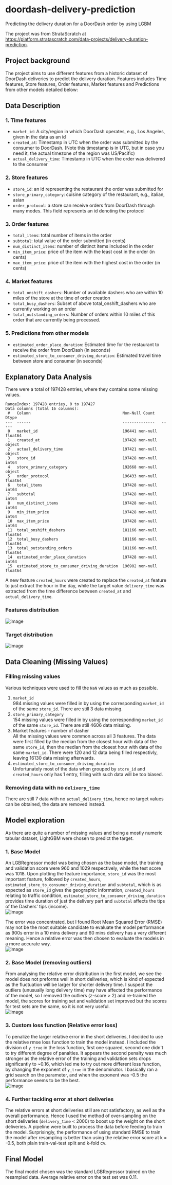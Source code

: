 # doordash-delivery-prediction
Predicting the delivery duration for a DoorDash order by using LGBM

The project was from StrataScratch at https://platform.stratascratch.com/data-projects/delivery-duration-prediction.

## Project background
The project aims to use different features from a historic dataset of DoorDash deliveries to predict the delivery duration. Features includes Time features, Store features, Order features, Market features and Predictions from other models detailed below:

## Data Description
### 1. Time features
- `market_id`: A city/region in which DoorDash operates, e.g., Los Angeles, given in the data as an id
- `created_at`: Timestamp in UTC when the order was submitted by the consumer to DoorDash. (Note this timestamp is in UTC, but in case you need it, the actual timezone of the region was US/Pacific)
- `actual_delivery_time`: Timestamp in UTC when the order was delivered to the consumer

### 2. Store features
- `store_id`: an id representing the restaurant the order was submitted for
- `store_primary_category`: cuisine category of the restaurant, e.g., italian, asian
- `order_protocol`: a store can receive orders from DoorDash through many modes. This field represents an id denoting the protocol

### 3. Order features
- `total_items`: total number of items in the order
- `subtotal`: total value of the order submitted (in cents)
- `num_distinct_items`: number of distinct items included in the order
- `min_item_price`: price of the item with the least cost in the order (in cents)
- `max_item_price`: price of the item with the highest cost in the order (in cents)

### 4. Market features
- `total_onshift_dashers`: Number of available dashers who are within 10 miles of the store at the time of order creation
- `total_busy_dashers`: Subset of above total_onshift_dashers who are currently working on an order
- `total_outstanding_orders`: Number of orders within 10 miles of this order that are currently being processed.

### 5. Predictions from other models
- `estimated_order_place_duration`: Estimated time for the restaurant to receive the order from DoorDash (in seconds)
- `estimated_store_to_consumer_driving_duration`: Estimated travel time between store and consumer (in seconds)

## Explanatory Data Analysis
There were a total of 197428 entries, where they contains some missing values.
```
RangeIndex: 197428 entries, 0 to 197427
Data columns (total 16 columns):
 #   Column                                        Non-Null Count   Dtype  
---  ------                                        --------------   -----  
 0   market_id                                     196441 non-null  float64
 1   created_at                                    197428 non-null  object 
 2   actual_delivery_time                          197421 non-null  object 
 3   store_id                                      197428 non-null  int64  
 4   store_primary_category                        192668 non-null  object 
 5   order_protocol                                196433 non-null  float64
 6   total_items                                   197428 non-null  int64  
 7   subtotal                                      197428 non-null  int64  
 8   num_distinct_items                            197428 non-null  int64  
 9   min_item_price                                197428 non-null  int64  
 10  max_item_price                                197428 non-null  int64  
 11  total_onshift_dashers                         181166 non-null  float64
 12  total_busy_dashers                            181166 non-null  float64
 13  total_outstanding_orders                      181166 non-null  float64
 14  estimated_order_place_duration                197428 non-null  int64  
 15  estimated_store_to_consumer_driving_duration  196902 non-null  float64
```

A new feature `created_hours` were created to replace the `created_at` feature to just extract the hour in the day, while the target value `delivery_time` was extracted from the time difference between `created_at` and `actual_delivery_time`.

### Features distribution
![image](https://github.com/ReadingHui/doordash-delivery-prediction/assets/146915098/00a238a4-5318-4709-a2a9-ae39ef18b923)

### Target distribution
![image](https://github.com/ReadingHui/doordash-delivery-prediction/assets/146915098/14595904-5c98-4a7e-a850-0f09d3f2ef37)

## Data Cleaning (Missing Values)

### Filling missing values
Various techniques were used to fill the `NaN` values as much as possible.
1. `market_id`  
   984 missing values were filled in by using the corresponding `market_id` of the same `store_id`. There are still 3 data missing.
2. `store_primary_category`  
   154 missing values were filled in by using the corresponding `market_id` of the same `store_id`. There are still 4606 data missing.
3. Market features - number of dasher  
  All the missing values were common across all 3 features. The data were first filled by the median from the closest hour with data of the same `store_id`, then the median from the closest hour with data of the same `market_id`. There were 120 and 12 data being filled respectivly, leaving 16130 data missing afterwards.
4. `estimated_store_to_consumer_driving_duration`  
   Unfortunately most of the data when grouped by `store_id` and `created_hours` only has 1 entry, filling with such data will be too biased.

### Removing data with no `delivery_time`
There are still 7 data with no `actual_delivery_time`, hence no target values can be obtained, the data are removed instead.

## Model exploration
As there are quite a number of missing values and being a mostly numeric tabular dataset, LightGBM were chosen to predict the target.

### 1. Base Model
An LGBRegressor model was being chosen as the base model, the training and validation score were 960 and 1029 respectively, while the test score was 1018. Upon plotting the feature importance, `store_id` was the most important feature, followed by `created_hours`, `estimated_store_to_consumer_driving_duration` and `subtotal`, which is as expected as `store_id` gives the geographic information, `created_hours` relating to traffic condition, `estimated_store_to_consumer_driving_duration` provides time duration of just the delivery part and `subtotal` affects the tips of the Dashers' tips (income).  
![image](https://github.com/ReadingHui/doordash-delivery-prediction/assets/146915098/e5138f6a-c8e0-48ac-acd5-15e0a9370b43)

The error was concentrated, but I found Root Mean Squared Error (RMSE) may not be the most suitable candidate to evaluate the model performance as 900s error in a 10 mins delivery and 60 mins delivery has a very different meaning. Hence a relative error was then chosen to evaluate the models in a more accurate way.  
![image](https://github.com/ReadingHui/doordash-delivery-prediction/assets/146915098/a4679ccf-f724-450e-9df5-cc9db9167a1d)

### 2. Base Model (removing outliers)
From analysing the relative error distribution in the first model, we see the model does not preforms well in short deliveries, which is kind of expected as the fluctuation will be larger for shorter delivery time. I suspect the outliers (unusually long delivery time) may have affected the performance of the model, so I removed the outliers (z-score > 2) and re-trained the model, the scores for training set and validation set improved but the scores for test sets are the same, so it is not very useful.  
![image](https://github.com/ReadingHui/doordash-delivery-prediction/assets/146915098/f856e7f7-3fdd-4733-bed8-179a88edf1df)


### 3. Custom loss function (Relative error loss)
To penalize the larger relative error in the short deliveries, I decided to use the relative rmse loss function to train the model instead. I included the division of `y_true` in the loss function, first one squared, second one didn't to try different degree of panalties. It appears the second penalty was much stronger as the relative error of the training and validation sets drops significantly to ~0.16, which led me to try out more different loss function, by changing the exponent of `y_true` in the denominator. I basically ran a grid search on the parameter, and when the exponent was -0.5 the performance seems to be the best.  
![image](https://github.com/ReadingHui/doordash-delivery-prediction/assets/146915098/f7c2e17e-d6df-47ca-8bf3-e20f977f2e4c)

### 4. Further tackling error at short deliveries
The relative errors at short deliveries still are not satisfactory, as well as the overall performance. Hence I used the method of over-sampling on the short deliveries (`delivery_time` < 2000) to boost up the weight on the short deliveries. A pipeline were built to process the data before feeding to train the model. Surprisingly, the performance of using standard RMSE to train the model after resampling is better than using the relative error score at k = -0.5, both plain train-val-test split and k-fold cv.

## Final Model
The final model chosen was the standard LGBRegressor trained on the resampled data. Average relative error on the test set was 0.11.







